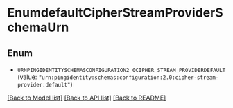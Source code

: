 # EnumdefaultCipherStreamProviderSchemaUrn

## Enum


* `URNPINGIDENTITYSCHEMASCONFIGURATION2_0CIPHER_STREAM_PROVIDERDEFAULT` (value: `"urn:pingidentity:schemas:configuration:2.0:cipher-stream-provider:default"`)


[[Back to Model list]](../README.md#documentation-for-models) [[Back to API list]](../README.md#documentation-for-api-endpoints) [[Back to README]](../README.md)


